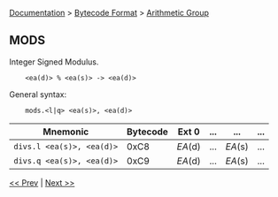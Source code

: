 [Documentation](../../README.md) > [Bytecode Format](../README.md) > [Arithmetic Group](../InstructionsArithmetic.md)

## MODS

Integer Signed Modulus.

        <ea(d)> % <ea(s)> -> <ea(d)>

General syntax:

        mods.<l|q> <ea(s)>, <ea(d)>

| Mnemonic | Bytecode | Ext 0 | ... | ... | ... |
| - | - | - | - | - | - |
| `divs.l <ea(s)>, <ea(d)>` | 0xC8 | *EA*(d) | ... | *EA*(s) | ... |
| `divs.q <ea(s)>, <ea(d)>` | 0xC9 | *EA*(d) | ... | *EA*(s) | ... |

[<< Prev](./a_12.md) | [Next >>](./a_14.md)
